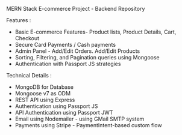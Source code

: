 
MERN Stack E-commerce Project - Backend Repository

Features :
- Basic E-commerce Features- Product lists, Product Details, Cart, Checkout 
- Secure Card Payments / Cash payments
- Admin Panel - Add/Edit Orders. Add/Edit Products
- Sorting, Filtering, and Pagination queries using Mongoose
- Authentication with Passport JS strategies

Technical Details :
- MongoDB for Database
- Mongoose v7 as ODM
- REST API using Express
- Authentication using Passport JS
- API Authentication using Passport JWT
- Email using Nodemailer - using GMail SMTP system
- Payments using Stripe - PaymentIntent-based custom flow


